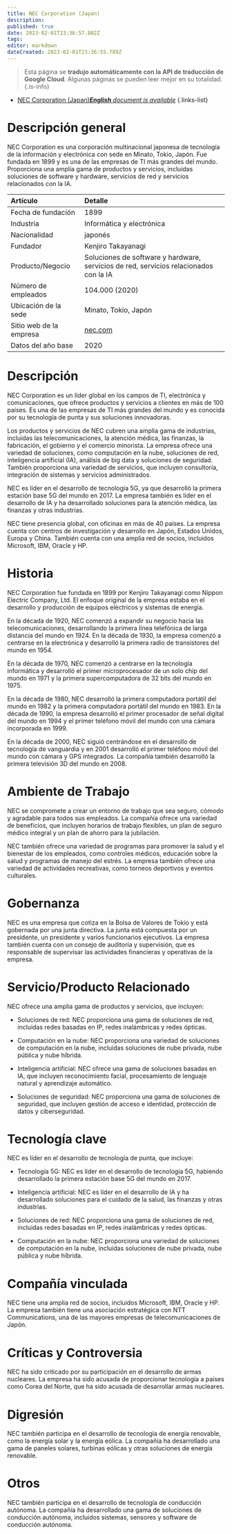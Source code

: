 ```yaml
---
title: NEC Corporation (Japan)
description: 
published: true
date: 2023-02-01T23:36:57.882Z
tags: 
editor: markdown
dateCreated: 2023-02-01T23:36:55.789Z
---
```


> Esta página se **tradujo automáticamente con la API de traducción de Google Cloud**.
Algunas páginas se pueden leer mejor en su totalidad.{.is-info}



- [NEC Corporation (Japan)***English** document is available*](/en/Knowledge-base/Dictionary/Company/nec-corporation-japan)
{.links-list}


# Descripción general
NEC Corporation es una corporación multinacional japonesa de tecnología de la información y electrónica con sede en Minato, Tokio, Japón. Fue fundada en 1899 y es una de las empresas de TI más grandes del mundo. Proporciona una amplia gama de productos y servicios, incluidas soluciones de software y hardware, servicios de red y servicios relacionados con la IA.

| Artículo | Detalle |
| :--- | :--- |
| Fecha de fundación | 1899 |
| Industria | Informática y electrónica |
| Nacionalidad | japonés |
| Fundador | Kenjiro Takayanagi |
| Producto/Negocio | Soluciones de software y hardware, servicios de red, servicios relacionados con la IA |
| Número de empleados | 104.000 (2020) |
| Ubicación de la sede | Minato, Tokio, Japón |
| Sitio web de la empresa | [nec.com](https://www.nec.com/) |
| Datos del año base | 2020 |

# Descripción
NEC Corporation es un líder global en los campos de TI, electrónica y comunicaciones, que ofrece productos y servicios a clientes en más de 100 países. Es una de las empresas de TI más grandes del mundo y es conocida por su tecnología de punta y sus soluciones innovadoras.

Los productos y servicios de NEC cubren una amplia gama de industrias, incluidas las telecomunicaciones, la atención médica, las finanzas, la fabricación, el gobierno y el comercio minorista. La empresa ofrece una variedad de soluciones, como computación en la nube, soluciones de red, inteligencia artificial (IA), análisis de big data y soluciones de seguridad. También proporciona una variedad de servicios, que incluyen consultoría, integración de sistemas y servicios administrados.

NEC es líder en el desarrollo de tecnología 5G, ya que desarrolló la primera estación base 5G del mundo en 2017. La empresa también es líder en el desarrollo de IA y ha desarrollado soluciones para la atención médica, las finanzas y otras industrias.

NEC tiene presencia global, con oficinas en más de 40 países. La empresa cuenta con centros de investigación y desarrollo en Japón, Estados Unidos, Europa y China. También cuenta con una amplia red de socios, incluidos Microsoft, IBM, Oracle y HP.

# Historia
NEC Corporation fue fundada en 1899 por Kenjiro Takayanagi como Nippon Electric Company, Ltd. El enfoque original de la empresa estaba en el desarrollo y producción de equipos eléctricos y sistemas de energía.

En la década de 1920, NEC comenzó a expandir su negocio hacia las telecomunicaciones, desarrollando la primera línea telefónica de larga distancia del mundo en 1924. En la década de 1930, la empresa comenzó a centrarse en la electrónica y desarrolló la primera radio de transistores del mundo en 1954.

En la década de 1970, NEC comenzó a centrarse en la tecnología informática y desarrolló el primer microprocesador de un solo chip del mundo en 1971 y la primera supercomputadora de 32 bits del mundo en 1975.

En la década de 1980, NEC desarrolló la primera computadora portátil del mundo en 1982 y la primera computadora portátil del mundo en 1983. En la década de 1990, la empresa desarrolló el primer procesador de señal digital del mundo en 1994 y el primer teléfono móvil del mundo con una cámara incorporada en 1999.

En la década de 2000, NEC siguió centrándose en el desarrollo de tecnología de vanguardia y en 2001 desarrolló el primer teléfono móvil del mundo con cámara y GPS integrados. La compañía también desarrolló la primera televisión 3D del mundo en 2008.

# Ambiente de Trabajo
NEC se compromete a crear un entorno de trabajo que sea seguro, cómodo y agradable para todos sus empleados. La compañía ofrece una variedad de beneficios, que incluyen horarios de trabajo flexibles, un plan de seguro médico integral y un plan de ahorro para la jubilación.

NEC también ofrece una variedad de programas para promover la salud y el bienestar de los empleados, como controles médicos, educación sobre la salud y programas de manejo del estrés. La empresa también ofrece una variedad de actividades recreativas, como torneos deportivos y eventos culturales.

# Gobernanza
NEC es una empresa que cotiza en la Bolsa de Valores de Tokio y está gobernada por una junta directiva. La junta está compuesta por un presidente, un presidente y varios funcionarios ejecutivos. La empresa también cuenta con un consejo de auditoría y supervisión, que es responsable de supervisar las actividades financieras y operativas de la empresa.

# Servicio/Producto Relacionado
NEC ofrece una amplia gama de productos y servicios, que incluyen:

- Soluciones de red: NEC proporciona una gama de soluciones de red, incluidas redes basadas en IP, redes inalámbricas y redes ópticas.

- Computación en la nube: NEC proporciona una variedad de soluciones de computación en la nube, incluidas soluciones de nube privada, nube pública y nube híbrida.

- Inteligencia artificial: NEC ofrece una gama de soluciones basadas en IA, que incluyen reconocimiento facial, procesamiento de lenguaje natural y aprendizaje automático.

- Soluciones de seguridad: NEC proporciona una gama de soluciones de seguridad, que incluyen gestión de acceso e identidad, protección de datos y ciberseguridad.

# Tecnología clave
NEC es líder en el desarrollo de tecnología de punta, que incluye:

- Tecnología 5G: NEC es líder en el desarrollo de tecnología 5G, habiendo desarrollado la primera estación base 5G del mundo en 2017.

- Inteligencia artificial: NEC es líder en el desarrollo de IA y ha desarrollado soluciones para el cuidado de la salud, las finanzas y otras industrias.

- Soluciones de red: NEC proporciona una gama de soluciones de red, incluidas redes basadas en IP, redes inalámbricas y redes ópticas.

- Computación en la nube: NEC proporciona una variedad de soluciones de computación en la nube, incluidas soluciones de nube privada, nube pública y nube híbrida.

# Compañía vinculada
NEC tiene una amplia red de socios, incluidos Microsoft, IBM, Oracle y HP. La empresa también tiene una asociación estratégica con NTT Communications, una de las mayores empresas de telecomunicaciones de Japón.

# Críticas y Controversia
NEC ha sido criticado por su participación en el desarrollo de armas nucleares. La empresa ha sido acusada de proporcionar tecnología a países como Corea del Norte, que ha sido acusada de desarrollar armas nucleares.

# Digresión
NEC también participa en el desarrollo de tecnología de energía renovable, como la energía solar y la energía eólica. La compañía ha desarrollado una gama de paneles solares, turbinas eólicas y otras soluciones de energía renovable.

# Otros
NEC también participa en el desarrollo de tecnología de conducción autónoma. La compañía ha desarrollado una gama de soluciones de conducción autónoma, incluidos sistemas, sensores y software de conducción autónoma.